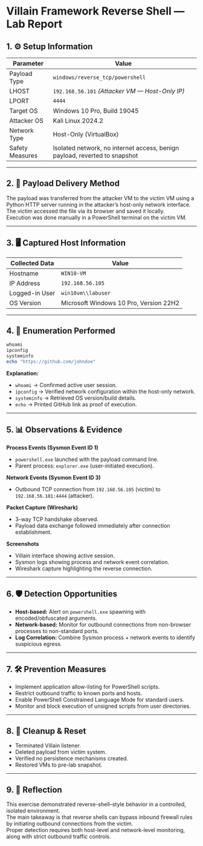 # Villain Framework Reverse Shell — Lab Report

## 1. ⚙️ Setup Information

| Parameter | Value |
|-----------|-------|
| Payload Type | `windows/reverse_tcp/powershell` |
| LHOST | `192.168.56.101` *(Attacker VM — Host-Only IP)* |
| LPORT | `4444` |
| Target OS | Windows 10 Pro, Build 19045 |
| Attacker OS | Kali Linux 2024.2 |
| Network Type | Host-Only (VirtualBox) |
| Safety Measures | Isolated network, no internet access, benign payload, reverted to snapshot |

---

## 2. 🔁 Payload Delivery Method
The payload was transferred from the attacker VM to the victim VM using a Python HTTP server running in the attacker’s host-only network interface.  
The victim accessed the file via its browser and saved it locally.  
Execution was done manually in a PowerShell terminal on the victim VM.

---

## 3. 🖥️ Captured Host Information

| Collected Data | Value |
|----------------|-------|
| Hostname | `WIN10-VM` |
| IP Address | `192.168.56.105` |
| Logged-in User | `win10vm\\labuser` |
| OS Version | Microsoft Windows 10 Pro, Version 22H2 |

---

## 4. 🔎 Enumeration Performed
```powershell
whoami
ipconfig
systeminfo
echo "https://github.com/johndoe"
```
**Explanation:**
- `whoami` → Confirmed active user session.
- `ipconfig` → Verified network configuration within the host-only network.
- `systeminfo` → Retrieved OS version/build details.
- `echo` → Printed GitHub link as proof of execution.

---

## 5. 📊 Observations & Evidence
**Process Events (Sysmon Event ID 1)**  
- `powershell.exe` launched with the payload command line.  
- Parent process: `explorer.exe` (user-initiated execution).  

**Network Events (Sysmon Event ID 3)**  
- Outbound TCP connection from `192.168.56.105` (victim) to `192.168.56.101:4444` (attacker).  

**Packet Capture (Wireshark)**  
- 3-way TCP handshake observed.
- Payload data exchange followed immediately after connection establishment.

**Screenshots**  
- Villain interface showing active session.
- Sysmon logs showing process and network event correlation.
- Wireshark capture highlighting the reverse connection.

---

## 6. 🛡️ Detection Opportunities
- **Host-based:** Alert on `powershell.exe` spawning with encoded/obfuscated arguments.
- **Network-based:** Monitor for outbound connections from non-browser processes to non-standard ports.
- **Log Correlation:** Combine Sysmon process + network events to identify suspicious egress.

---

## 7. 🛠️ Prevention Measures
- Implement application allow-listing for PowerShell scripts.
- Restrict outbound traffic to known ports and hosts.
- Enable PowerShell Constrained Language Mode for standard users.
- Monitor and block execution of unsigned scripts from user directories.

---

## 8. 🔄 Cleanup & Reset
- Terminated Villain listener.
- Deleted payload from victim system.
- Verified no persistence mechanisms created.
- Restored VMs to pre-lab snapshot.

---

## 9. 📌 Reflection
This exercise demonstrated reverse-shell–style behavior in a controlled, isolated environment.  
The main takeaway is that reverse shells can bypass inbound firewall rules by initiating outbound connections from the victim.  
Proper detection requires both host-level and network-level monitoring, along with strict outbound traffic controls.
